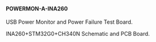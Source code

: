#### POWERMON-A-INA260
USB Power Monitor and Power Failure Test Board.

INA260+STM32G0+CH340N Schematic and PCB Board.


